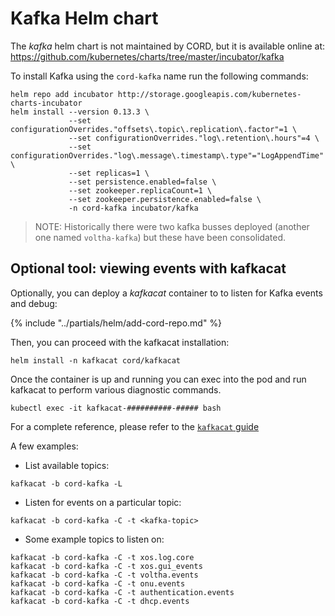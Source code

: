 # Kafka Helm chart

The *kafka* helm chart is not maintained by CORD, but it is available online
at: <https://github.com/kubernetes/charts/tree/master/incubator/kafka>

To install Kafka using the `cord-kafka` name run the following commands:

```shell
helm repo add incubator http://storage.googleapis.com/kubernetes-charts-incubator
helm install --version 0.13.3 \
             --set configurationOverrides."offsets\.topic\.replication\.factor"=1 \
             --set configurationOverrides."log\.retention\.hours"=4 \
             --set configurationOverrides."log\.message\.timestamp\.type"="LogAppendTime" \
             --set replicas=1 \
             --set persistence.enabled=false \
             --set zookeeper.replicaCount=1 \
             --set zookeeper.persistence.enabled=false \
             -n cord-kafka incubator/kafka
```

> NOTE: Historically there were two kafka busses deployed (another one named
> `voltha-kafka`) but these have been consolidated.

## Optional tool: viewing events with kafkacat

Optionally, you can deploy a *kafkacat* container to to listen for Kafka events and debug:

{% include "../partials/helm/add-cord-repo.md" %}

Then, you can proceed with the kafkacat installation:

```shell
helm install -n kafkacat cord/kafkacat
```

Once the container is up and running you can exec into the pod and run kafkacat
to perform various diagnostic commands.

```shell
kubectl exec -it kafkacat-##########-##### bash
```

For a complete reference, please refer to the [`kafkacat`
guide](https://github.com/edenhill/kafkacat)

 A few examples:

- List available topics:

```shell
kafkacat -b cord-kafka -L
```

- Listen for events on a particular topic:

```shell
kafkacat -b cord-kafka -C -t <kafka-topic>
```

- Some example topics to listen on:

```shell
kafkacat -b cord-kafka -C -t xos.log.core
kafkacat -b cord-kafka -C -t xos.gui_events
kafkacat -b cord-kafka -C -t voltha.events
kafkacat -b cord-kafka -C -t onu.events
kafkacat -b cord-kafka -C -t authentication.events
kafkacat -b cord-kafka -C -t dhcp.events
```
